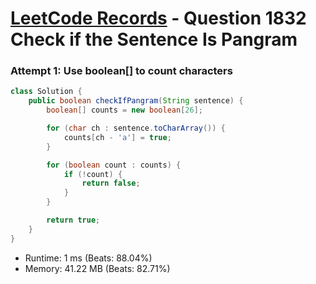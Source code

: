 # [LeetCode Records](../../README.md) - Question 1832 Check if the Sentence Is Pangram

### Attempt 1: Use boolean[] to count characters
```java
class Solution {
    public boolean checkIfPangram(String sentence) {
        boolean[] counts = new boolean[26];

        for (char ch : sentence.toCharArray()) {
            counts[ch - 'a'] = true;
        }

        for (boolean count : counts) {
            if (!count) {
                return false;
            }
        }

        return true;
    }
}
```
- Runtime: 1 ms (Beats: 88.04%)
- Memory: 41.22 MB (Beats: 82.71%)

<br>
